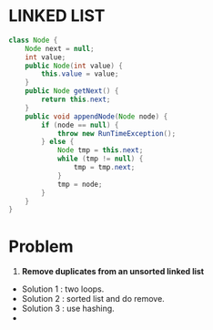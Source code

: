 # LINKED LIST
```java
class Node {
	Node next = null;
	int value;
	public Node(int value) {
		this.value = value;
	}
	public Node getNext() {
		return this.next;
	}
	public void appendNode(Node node) {
		if (node == null) {
			throw new RunTimeException();
		} else {
			Node tmp = this.next;
			while (tmp != null) {
				tmp = tmp.next;
			}
			tmp = node;
		}
	}
}
```
# Problem
1. **Remove duplicates from an unsorted linked list**
- Solution 1 : two loops.
- Solution 2 : sorted list and do remove.
- Solution 3 : use hashing.
- 
<!--stackedit_data:
eyJoaXN0b3J5IjpbLTE5NjU0OTM0MTgsLTE4NTI1NzMwNzNdfQ
==
-->